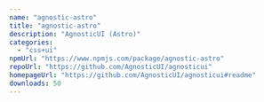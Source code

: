 ```yaml
---
name: "agnostic-astro"
title: "agnostic-astro"
description: "AgnosticUI (Astro)"
categories:
  - "css+ui"
npmUrl: "https://www.npmjs.com/package/agnostic-astro"
repoUrl: "https://github.com/AgnosticUI/agnosticui"
homepageUrl: "https://github.com/AgnosticUI/agnosticui#readme"
downloads: 50
---
```

